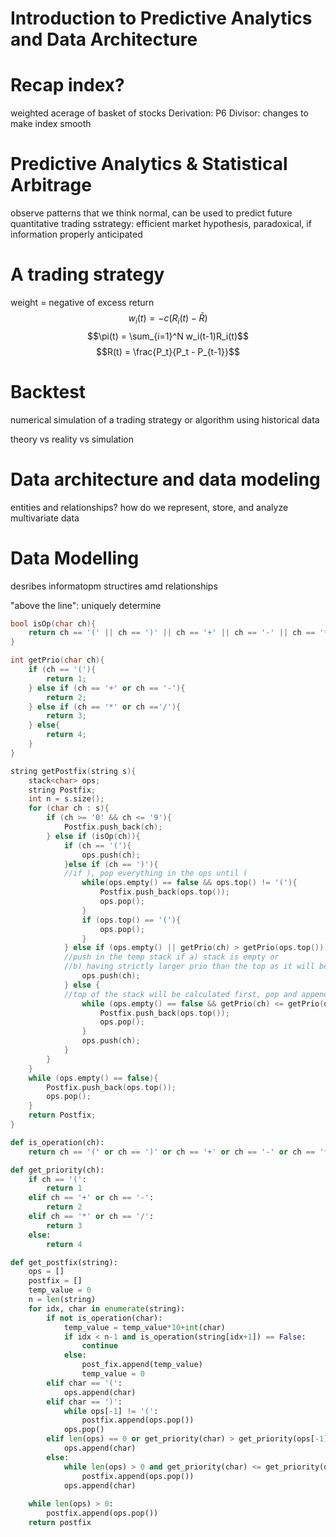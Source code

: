 # Introduction to Predictive Analytics and Data Architecture

# Recap index?
weighted acerage of basket of stocks
Derivation: P6
Divisor: changes to make index smooth

# Predictive Analytics & Statistical Arbitrage
observe patterns that we think normal, can be used to predict future
quantitative trading sstrategy: efficient market hypothesis, paradoxical, if information properly anticipated

# A trading strategy
weight = negative of excess return
$$w_i(t) = -c(R_i(t) - \bar{R})$$
$$\pi(t) = \sum_{i=1}^N w_i(t-1)R_i(t)$$
$$R(t) = \frac{P_t}{P_t - P_{t-1}}$$

# Backtest
numerical simulation of a trading strategy or algorithm 
using historical data

theory vs reality vs simulation

# Data architecture and data modeling
entities and relationships?
how do we represent, store, and analyze multivariate data

# Data Modelling
desribes informatopm structires amd relationships

"above the line": uniquely determine 

```c++
bool isOp(char ch){
    return ch == '(' || ch == ')' || ch == '+' || ch == '-' || ch == '*' || ch =='/';
}

int getPrio(char ch){
    if (ch == '('){
        return 1;
    } else if (ch == '+' or ch == '-'){
        return 2;
    } else if (ch == '*' or ch =='/'){
        return 3;
    } else{
        return 4;
    }
}

string getPostfix(string s){
    stack<char> ops;
    string Postfix;
    int n = s.size();
    for (char ch : s){
        if (ch >= '0' && ch <= '9'){
            Postfix.push_back(ch);
        } else if (isOp(ch)){
            if (ch == '('){
                ops.push(ch);
            }else if (ch == ')'){
            //if ), pop everything in the ops until (
                while(ops.empty() == false && ops.top() != '('){
                    Postfix.push_back(ops.top());
                    ops.pop();
                }
                if (ops.top() == '('){
                    ops.pop();
                }
            } else if (ops.empty() || getPrio(ch) > getPrio(ops.top())) {
            //push in the temp stack if a) stack is empty or 
            //b) having strictly larger prio than the top as it will be calculated first
                ops.push(ch);
            } else {
            //top of the stack will be calculated first, pop and append to the end
                while (ops.empty() == false && getPrio(ch) <= getPrio(ops.top())){
                    Postfix.push_back(ops.top());
                    ops.pop();
                }
                ops.push(ch);
            }
        }
    }
    while (ops.empty() == false){
        Postfix.push_back(ops.top());
        ops.pop();
    }
    return Postfix;
}
```

```python
def is_operation(ch):
    return ch == '(' or ch == ')' or ch == '+' or ch == '-' or ch == '*' or ch =='/'

def get_priority(ch):
    if ch == '(':
        return 1
    elif ch == '+' or ch == '-':
        return 2
    elif ch == '*' or ch == '/':
        return 3
    else:
        return 4

def get_postfix(string):
    ops = []
    postfix = []
    temp_value = 0
    n = len(string)
    for idx, char in enumerate(string):
        if not is_operation(char):
            temp_value = temp_value*10+int(char)
            if idx < n-1 and is_operation(string[idx+1]) == False:
                continue
            else:
                post_fix.append(temp_value)
                temp_value = 0
        elif char == '(':
            ops.append(char)
        elif char == ')':
            while ops[-1] != '(':
                postfix.append(ops.pop())
            ops.pop()
        elif len(ops) == 0 or get_priority(char) > get_priority(ops[-1]):
            ops.append(char)
        else:
            while len(ops) > 0 and get_priority(char) <= get_priority(ops[-1]):
                postfix.append(ops.pop())
            ops.append(char)
    
    while len(ops) > 0:
        postfix.append(ops.pop())
    return postfix
```